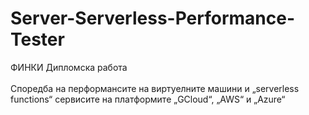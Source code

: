# Server-Serverless-Performance-Tester

ФИНКИ Дипломска работа
<br><br>
Споредба на перформансите на виртуелните машини и „serverless functions“ сервисите на платформите „GCloud“, „AWS“ и „Azure“

